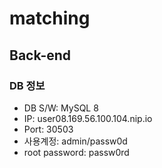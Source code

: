 # matching

## Back-end

### DB 정보

- DB S/W: MySQL 8
- IP: user08.169.56.100.104.nip.io
- Port: 30503
- 사용계정: admin/passw0d
- root password: passw0rd
